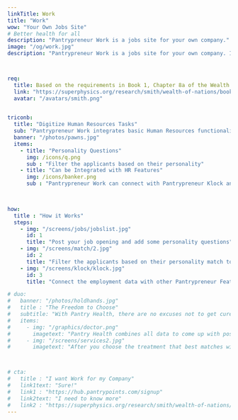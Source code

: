 ```yaml
---
linkTitle: Work
title: "Work"
wow: "Your Own Jobs Site"
# Better health for all
description: "Pantrypreneur Work is a jobs site for your own company."
image: "/og/work.jpg"
description: "Pantrypreneur Work is a jobs site for your own company. It lets you post jobs and add questions to filter applicants more easily."



req:
  title: Based on the requirements in Book 1, Chapter 8a of the Wealth of Nations
  link: "https://superphysics.org/research/smith/wealth-of-nations/book-1/chapter-8a"
  avatar: "/avatars/smith.png"
  

triconb:
  title: "Digitize Human Resources Tasks"
  sub: "Pantrypreneur Work integrates basic Human Resources functionalities to help you manage your staff more easily"
  banner: "/photos/pawns.jpg"
  items:
    - title: "Personality Questions"
      img: /icons/q.png
      sub : "Filter the applicants based on their personality"
    - title: "Can be Integrated with HR Features"
      img: /icons/banker.png
      sub : "Pantrypreneur Work can connect with Pantrypreneur Klock and Appraise to form a basic HR system"
      


how:
  title : "How it Works"
  steps:
    - img: "/screens/jobs/jobslist.jpg"
      id: 1
      title: "Post your job opening and add some personality questions"  
    - img: "/screens/match/2.jpg"
      id: 2
      title: "Filter the applicants based on their personality match to your job opening"
    - img: "/screens/klock/klock.jpg"
      id: 3
      title: "Connect the employment data with other Pantrypreneur Features like Klock and Appraise"

# duo:
#   banner: "/photos/holdhands.jpg"
#   title : "The Freedom to Choose"
#   subtitle: "With Pantry Health, there are no excuses not to get cured or prevent disease"
#   items:
#     - img: "/graphics/doctor.png"
#       imagetext: "Pantry Health combines all data to come up with possible solutions, referencing both Western and Alternative Medicine, through ISAIAH"
#     - img: "/screens/services2.jpg"
#       imagetext: "After you choose the treatment that best matches with you, browse the local third-party suppliers, some of which allow moneyless payments"



# cta:
#   title : "I want Work for my Company"
#   link1text: "Sure!"
#   link1 : "https://hub.pantrypoints.com/signup"
#   link2text: "I need to know more"
#   link2 : "https://superphysics.org/research/smith/wealth-of-nations/book-1/chapter-8e"
---
```


